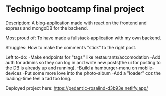 # Technigo bootcamp final project

Description: A blog-application made with react on the frontend and express and
mongoDB for the backend.

Most proud of: To have made a fullstack-application with my own backend.

Struggles: How to make the comments "stick" to the right post.

Left to-do: 
-Make endpoints for "tags" like restaurants/accomodation
-Add auth for admins so they can log in and write new posts(the ui for posting to the DB is already up and running).
-Build a hamburger-menu on mobile-devices
-Put some more love into the photo-album
-Add a "loader" coz the loading-time feel a tad too long.

Deployed project here: https://pedantic-rosalind-d3b93e.netlify.app/



